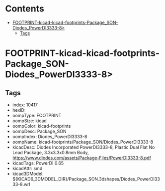 



Contents
========

* [FOOTPRINT-kicad-kicad-footprints-Package_SON-Diodes_PowerDI3333-8>](#footprint-kicad-kicad-footprints-package_son-diodes_powerdi3333-8)
	* [Tags](#tags)

# FOOTPRINT-kicad-kicad-footprints-Package_SON-Diodes_PowerDI3333-8>

## Tags

- index: 10417
- hexID: 
- oompType: FOOTPRINT
- oompSize: kicad
- oompColor: kicad-footprints
- oompDesc: Package_SON
- oompIndex: Diodes_PowerDI3333-8
- oompName: kicad-footprints/Package_SON/Diodes_PowerDI3333-8
- kicadDesc: Diodes Incorporated PowerDI3333-8, Plastic Dual Flat No Lead Package, 3.3x3.3x0.8mm Body, https://www.diodes.com/assets/Package-Files/PowerDI3333-8.pdf
- kicadTags: PowerDI 0.65
- kicadAttr: smd
- kicad3DModel: ${KICAD6_3DMODEL_DIR}/Package_SON.3dshapes/Diodes_PowerDI3333-8.wrl
